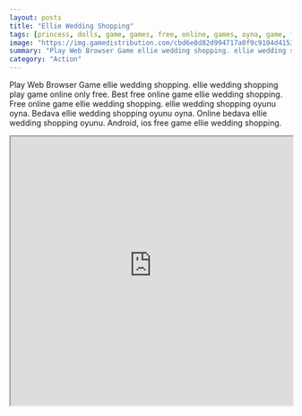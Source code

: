 ```yaml
---
layout: posts
title: "Ellie Wedding Shopping"
tags: [princess, dolls, game, games, free, online, games, oyna, game, free, games, play, play, games]
image: "https://img.gamedistribution.com/cbd6e0d82d994717a0f9c9104d41530b-512x512.jpeg"
summary: "Play Web Browser Game ellie wedding shopping. ellie wedding shopping play game online only free. Best free online game ellie wedding shopping. Free online game ellie wedding shopping. ellie wedding shopping oyunu oyna. Bedava ellie wedding shopping oyunu oyna. Online bedava ellie wedding shopping oyunu. Android, ios free game ellie wedding shopping."
category: "Action"
---
```


Play Web Browser Game ellie wedding shopping. ellie wedding shopping play game online only free. Best free online game ellie wedding shopping. Free online game ellie wedding shopping. ellie wedding shopping oyunu oyna. Bedava ellie wedding shopping oyunu oyna. Online bedava ellie wedding shopping oyunu. Android, ios free game ellie wedding shopping.

<iframe width="100%" height="480px;" src="https://html5.gamedistribution.com/cbd6e0d82d994717a0f9c9104d41530b/"></iframe>